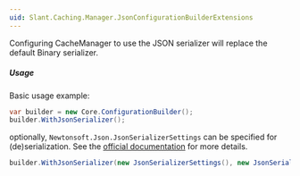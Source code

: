 ```yaml
---
uid: Slant.Caching.Manager.JsonConfigurationBuilderExtensions
---
```


Configuring CacheManager to use the JSON serializer will replace the default Binary serializer.

##### **Usage**

Basic usage example:

```csharp
var builder = new Core.ConfigurationBuilder();
builder.WithJsonSerializer();
```

optionally, `Newtonsoft.Json.JsonSerializerSettings` can be specified for (de)serialization.
See the [official documentation](http://www.newtonsoft.com/json/help/html/SerializationSettings.htm) for more details.

```csharp
builder.WithJsonSerializer(new JsonSerializerSettings(), new JsonSerializerSettings());
```

